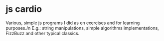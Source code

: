 # js cardio
Various, simple js programs I did as en exercises and for learning purposes./n
E.g.: string manipulations, simple algorithms implementations, FizzBuzz and other  typical classics.

